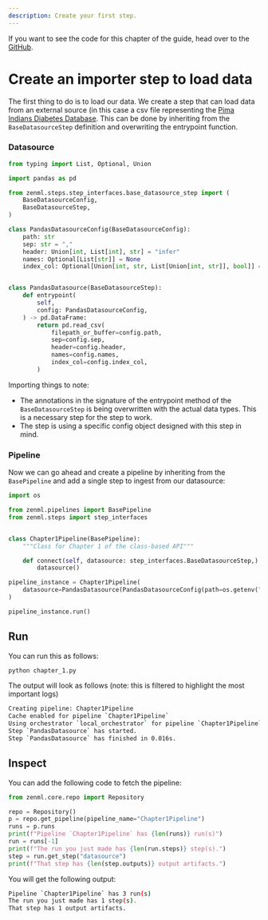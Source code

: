 ```yaml
---
description: Create your first step.
---
```


If you want to see the code for this chapter of the guide, head over to the [GitHub](https://github.com/zenml-io/zenml/tree/main/examples/class_based_api/chapter_1.py).

# Create an importer step to load data

The first thing to do is to load our data. We create a step that can load data from an external source (in this case 
a csv file representing the [Pima Indians Diabetes Database](https://www.kaggle.com/uciml/pima-indians-diabetes-database). 
This can be done by inheriting from the `BaseDatasourceStep` definition and overwriting the entrypoint function.

### Datasource

```python
from typing import List, Optional, Union

import pandas as pd

from zenml.steps.step_interfaces.base_datasource_step import (
    BaseDatasourceConfig,
    BaseDatasourceStep,
)

class PandasDatasourceConfig(BaseDatasourceConfig):
    path: str
    sep: str = ","
    header: Union[int, List[int], str] = "infer"
    names: Optional[List[str]] = None
    index_col: Optional[Union[int, str, List[Union[int, str]], bool]] = None


class PandasDatasource(BaseDatasourceStep):
    def entrypoint(
        self,
        config: PandasDatasourceConfig,
    ) -> pd.DataFrame:
        return pd.read_csv(
            filepath_or_buffer=config.path,
            sep=config.sep,
            header=config.header,
            names=config.names,
            index_col=config.index_col,
        )
```

Importing things to note:

- The annotations in the signature of the entrypoint method of the `BaseDatasourceStep` is being overwritten with the 
actual data types. This is a necessary step for the step to work.
- The step is using a specific config object designed with this step in mind.

### Pipeline

Now we can go ahead and create a pipeline by inheriting from the `BasePipeline` and add a single step to ingest from our
datasource:

```python
import os

from zenml.pipelines import BasePipeline
from zenml.steps import step_interfaces


class Chapter1Pipeline(BasePipeline):
    """Class for Chapter 1 of the class-based API"""

    def connect(self, datasource: step_interfaces.BaseDatasourceStep,) -> None:
        datasource()

pipeline_instance = Chapter1Pipeline(
    datasource=PandasDatasource(PandasDatasourceConfig(path=os.getenv("data")))
)

pipeline_instance.run()
```

## Run

You can run this as follows:

```python
python chapter_1.py
```

The output will look as follows (note: this is filtered to highlight the most important logs)

```bash
Creating pipeline: Chapter1Pipeline
Cache enabled for pipeline `Chapter1Pipeline`
Using orchestrator `local_orchestrator` for pipeline `Chapter1Pipeline`. Running pipeline..
Step `PandasDatasource` has started.
Step `PandasDatasource` has finished in 0.016s.
```

## Inspect

You can add the following code to fetch the pipeline:

```python
from zenml.core.repo import Repository

repo = Repository()
p = repo.get_pipeline(pipeline_name="Chapter1Pipeline")
runs = p.runs
print(f"Pipeline `Chapter1Pipeline` has {len(runs)} run(s)")
run = runs[-1]
print(f"The run you just made has {len(run.steps)} step(s).")
step = run.get_step("datasource")
print(f"That step has {len(step.outputs)} output artifacts.")
```

You will get the following output:

```bash
Pipeline `Chapter1Pipeline` has 3 run(s)
The run you just made has 1 step(s).
That step has 1 output artifacts.
```